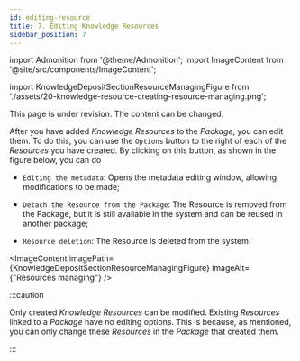 ```yaml
---
id: editing-resource
title: 7. Editing Knowledge Resources
sidebar_position: 7
---
```


import Admonition from '@theme/Admonition';
import ImageContent from '@site/src/components/ImageContent';

import KnowledgeDepositSectionResourceManagingFigure from './assets/20-knowledge-resource-creating-resource-managing.png';

<Admonition type="caution" icon="🚧" title="Page under revision">
    <p>This page is under revision. The content can be changed.</p>
</Admonition>

After you have added *Knowledge Resources* to the *Package*, you can edit them. To do this, you can use the `Options` button to the right of each of the *Resources* you have created. By clicking on this button, as shown in the figure below, you can do

- `Editing the metadata`: Opens the metadata editing window, allowing modifications to be made;

- `Detach the Resource from the Package`: The Resource is removed from the Package, but it is still available in the system and can be reused in another package;

- `Resource deletion`: The Resource is deleted from the system.

<ImageContent
    imagePath={KnowledgeDepositSectionResourceManagingFigure}
    imageAlt={"Resources managing"}
/>

:::caution

Only created *Knowledge Resources* can be modified. Existing *Resources* linked to a *Package* have no editing options. This is because, as mentioned, you can only change these *Resources* in the *Package* that created them.

:::
